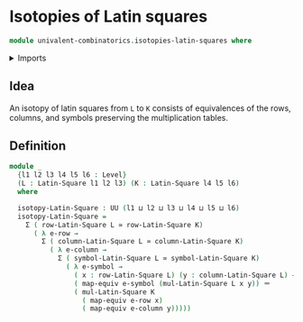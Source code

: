# Isotopies of Latin squares

```agda
module univalent-combinatorics.isotopies-latin-squares where
```

<details><summary>Imports</summary>

```agda
open import foundation.dependent-pair-types
open import foundation.equivalences
open import foundation.identity-types
open import foundation.universe-levels

open import univalent-combinatorics.latin-squares
```

</details>

## Idea

An isotopy of latin squares from `L` to `K` consists of equivalences of the
rows, columns, and symbols preserving the multiplication tables.

## Definition

```agda
module _
  {l1 l2 l3 l4 l5 l6 : Level}
  (L : Latin-Square l1 l2 l3) (K : Latin-Square l4 l5 l6)
  where

  isotopy-Latin-Square : UU (l1 ⊔ l2 ⊔ l3 ⊔ l4 ⊔ l5 ⊔ l6)
  isotopy-Latin-Square =
    Σ ( row-Latin-Square L ≃ row-Latin-Square K)
      ( λ e-row →
        Σ ( column-Latin-Square L ≃ column-Latin-Square K)
          ( λ e-column →
            Σ ( symbol-Latin-Square L ≃ symbol-Latin-Square K)
              ( λ e-symbol →
                ( x : row-Latin-Square L) (y : column-Latin-Square L) →
                ( map-equiv e-symbol (mul-Latin-Square L x y)) ＝
                ( mul-Latin-Square K
                  ( map-equiv e-row x)
                  ( map-equiv e-column y)))))
```
